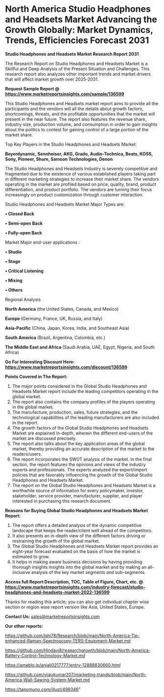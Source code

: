  # North America Studio Headphones and Headsets Market Advancing the Growth Globally: Market Dynamics, Trends, Efficiencies Forecast 2031

<strong>Studio Headphones and Headsets Market Research Report 2031</strong>

The Research Report on Studio Headphones and Headsets Market is a Skillful and Deep Analysis of the Present Situation and Challenges. This research report also analyzes other important trends and market drivers that will affect market growth over 2025-2031.

<strong>Request Sample Report @ <a href=https://www.marketreportsinsights.com/sample/136599>https://www.marketreportsinsights.com/sample/136599</a></strong>

This Studio Headphones and Headsets market report aims to provide all the participants and the vendors will all the details about growth factors, shortcomings, threats, and the profitable opportunities that the market will present in the near future. The report also features the revenue share, industry size, production volume, and consumption in order to gain insights about the politics to contest for gaining control of a large portion of the market share.

Top Key Players in the Studio Headphones and Headsets Market:

<strong>Beyerdynamic, Sennheiser, AKG, Grado, Audio-Technica, Beats, KOSS, Sony, Pioneer, Shure, Samson Technologies, Denon</strong>

The Studio Headphones and Headsets Industry is severely competitive and fragmented due to the existence of various established players taking part in different marketing strategies to increase their market share. The vendors operating in the market are profiled based on price, quality, brand, product differentiation, and product portfolio. The vendors are turning their focus increasingly on product customization through customer interaction.

Studio Headphones and Headsets Market Major Types are:

<strong>• Closed Back

• Semi-open Back

• Fully-open Back</strong>

Market Major end-user applications :

<strong>• Studio

• Stage

• Critical Listening

• Mixing

• Others</strong>

Regional Analysis

</u><strong><b>North America</b></strong> (the United States, Canada, and Mexico)

<strong><b>Europe </b></strong>(Germany, France, UK, Russia, and Italy)

<strong><b>Asia-Pacific</b></strong> (China, Japan, Korea, India, and Southeast Asia)

<strong><b>South America</b></strong> (Brazil, Argentina, Colombia, etc.)

<strong><b>The Middle East and Africa</b></strong> (Saudi Arabia, UAE, Egypt, Nigeria, and South Africa)

<strong>Go For Interesting Discount Here: <a href=https://www.marketreportsinsights.com/discount/136599>https://www.marketreportsinsights.com/discount/136599</a></strong>

<strong>Points Covered in The Report:</strong>
<ol>
  <li>The major points considered in the Global Studio Headphones and Headsets Market report include the leading competitors operating in the global market.</li>
  <li>The report also contains the company profiles of the players operating in the global market.</li>
  <li>The manufacture, production, sales, future strategies, and the technological capabilities of the leading manufacturers are also included in the report.</li>
  <li>The growth factors of the Global Studio Headphones and Headsets Market are explained in-depth, wherein the different end-users of the market are discussed precisely.</li>
  <li>The report also talks about the key application areas of the global market, thereby providing an accurate description of the market to the readers/users.</li>
  <li>The report incorporates the SWOT analysis of the market. In the final section, the report features the opinions and views of the industry experts and professionals. The experts analyzed the export/import policies that are favorably influencing the growth of the Global Studio Headphones and Headsets Market.</li>
  <li>The report on the Global Studio Headphones and Headsets Market is a worthwhile source of information for every policymaker, investor, stakeholder, service provider, manufacturer, supplier, and player interested in purchasing this research document.</li>
</ol>
<strong>Reasons for Buying Global Studio Headphones and Headsets Market Report:</strong>

<ol>
  <li>The report offers a detailed analysis of the dynamic competitive landscape that keeps the reader/client well ahead of the competitors.</li>
  <li>It also presents an in-depth view of the different factors driving or restraining the growth of the global market.</li>
  <li>The Global Studio Headphones and Headsets Market report provides an eight-year forecast evaluated on the basis of how the market is estimated to grow.</li>
  <li>It helps in making aware business decisions by having providing thorough insights insights into the global market and by making an all-inclusive analysis of the key market segments and sub-segments.</li>
</ol>
<strong>Access full Report Description, TOC, Table of Figure, Chart, etc. @ <a href=https://www.marketreportsinsights.com/industry-forecast/studio-headphones-and-headsets-market-2022-136599>https://www.marketreportsinsights.com/industry-forecast/studio-headphones-and-headsets-market-2022-136599</a></strong>


Thanks for reading this article; you can also get individual chapter wise section or region wise report version like Asia, United States, Europe.

<strong>Contact Us:</strong>
sales@marketreportsinsights.com

<strong>Our other reports:</strong>

<a href=https://github.com/Ishi78/Research/blob/main/North-America-Tip-enhanced-Raman-Spectroscopy-TERS-Equipment-Market.md>https://github.com/Ishi78/Research/blob/main/North-America-Tip-enhanced-Raman-Spectroscopy-TERS-Equipment-Market.md</a>

<a href=https://github.com/Hindavi8/researchgrowth/blob/main/North-America-Battery-Control-Technology-Market.md>https://github.com/Hindavi8/researchgrowth/blob/main/North-America-Battery-Control-Technology-Market.md</a>

<a href=https://ameblo.jp/anjali0217777/entry-12888830660.html>https://ameblo.jp/anjali0217777/entry-12888830660.html</a>

<a href=https://github.com/vijaykumar207/marketing-trands/blob/main/North-America-Wall-Sawing-System-Market.md>https://github.com/vijaykumar207/marketing-trands/blob/main/North-America-Wall-Sawing-System-Market.md</a>

<a href=https://tanomuno.com/illust/499346>https://tanomuno.com/illust/499346</a>"
